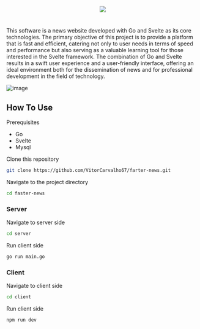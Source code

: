 <p align="center">
  <img src="https://github.com/VitorCarvalho67/Faster-News/assets/102667323/30554e6e-5e2a-4480-be94-963ffa3f9049" />
</p>

#

This software is a news website developed with Go and Svelte as its core technologies. The primary objective of this project is to provide a platform that is fast and efficient, catering not only to user needs in terms of speed and performance but also serving as a valuable learning tool for those interested in the Svelte framework. The combination of Go and Svelte results in a swift user experience and a user-friendly interface, offering an ideal environment both for the dissemination of news and for professional development in the field of technology.

![image](https://github.com/VitorCarvalho67/Faster-News/assets/102667323/86fae8c9-30ae-4104-923a-57983503b3c4)


## How To Use
Prerequisites
- Go
- Svelte
- Mysql

Clone this repository
```bash
git clone https://github.com/VitorCarvalho67/farter-news.git
```

Navigate to the project directory
```bash
cd faster-news
```

### Server
Navigate to server side
```bash
cd server
```

Run client side
```bash
go run main.go
```

### Client
Navigate to client side
```bash
cd client
```

Run client side
```bash
npm run dev
```
